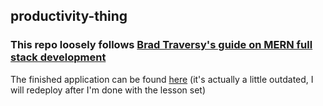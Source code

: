 ## productivity-thing

### This repo loosely follows [Brad Traversy's guide on MERN full stack development](https://www.youtube.com/playlist?list=PLillGF-RfqbbiTGgA77tGO426V3hRF9iE)

The finished application can be found [here](https://morning-hollows-67096.herokuapp.com/) (it's actually a little outdated, I will redeploy after I'm done with the lesson set)
